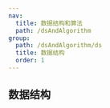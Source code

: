 ```yaml
---
nav:
  title: 数据结构和算法
  path: /dsAndAlgorithm
group:
  path: /dsAndAlgorithm/ds
  title: 数据结构
  order: 1
---
```


## 数据结构